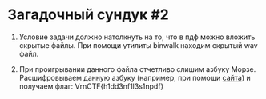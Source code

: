 # Загадочный сундук #2

1. Условие задачи должно натолкнуть на то, что в пдф можно вложить скрытые файлы. При помощи утилиты binwalk находим скрытый wav файл.

2. При проигрывании данного файла отчетливо слишим азбуку Морзе. Расшифровываем данную азбуку (например, при помощи [сайта](https://morsecode.world/international/decoder/audio-decoder-adaptive.html)) и получаем флаг: VrnCTF{h1dd3nf1l3s1npdf}
